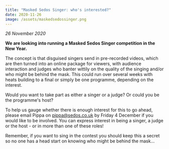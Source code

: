 ```yaml
---
title: "Masked Sedos Singer: who's interested?"
date: 2020-11-26
image: /assets/maskedsedossinger.png
---
```

*26 November 2020*

**We are looking into running a Masked Sedos Singer competition in the New Year.**

The concept is that disguised singers send in pre-recorded videos, which are then turned into an online package for viewers, with audience interaction and judges who banter wittily on the quality of the singing and/or who might be behind the mask. This could run over several weeks with heats building to a final or simply be one programme, depending on the interest.

Would you want to take part as either a singer or a judge? Or could you be the programme's host?

To help us gauge whether there is enough interest for this to go ahead, please email Pippa on [pippa@sedos.co.uk](mailto:pippa@sedos.co.uk) by Friday 4 December if you would like to be involved. You can express interest in being a singer, a judge or the host - or in more than one of these roles! 

Remember, if you want to sing in the contest you should keep this a secret so no one has a head start on knowing who might be behind the mask…

<div class="video-responsive"><?# YouTube MJ48imZXyPM /?></div>